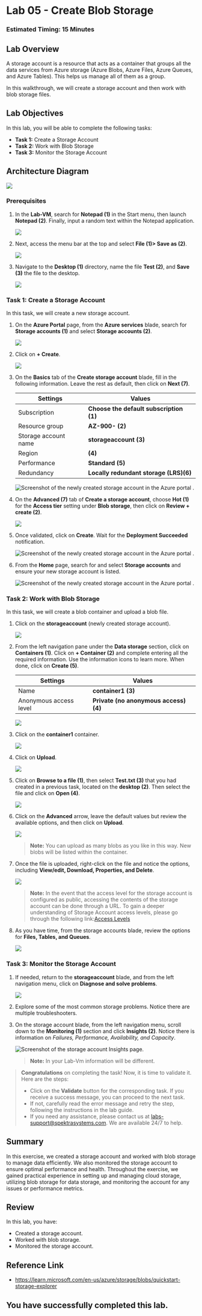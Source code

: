 # Lab 05 - Create Blob Storage

### Estimated Timing: 15 Minutes

## Lab Overview

A storage account is a resource that acts as a container that groups all the data services from Azure storage (Azure Blobs, Azure Files, Azure Queues, and Azure Tables). This helps us manage all of them as a group.

In this walkthrough, we will create a storage account and then work with blob storage files.

## Lab Objectives

In this lab, you will be able to complete the following tasks:

+ **Task 1:** Create a Storage Account
+ **Task 2:** Work with Blob Storage
+ **Task 3:** Monitor the Storage Account

## Architecture Diagram

![](../images/az900lab05.PNG) 

### Prerequisites

1. In the **Lab-VM**, search for **Notepad (1)** in the Start menu, then launch **Notepad (2)**. Finally, input a random text within the Notepad application.

   ![](../images/az-900-54.png) 

1. Next, access the menu bar at the top and select **File (1)> Save as (2)**.

   ![](../images/az-900-55.png) 

1. Navigate to the **Desktop (1)** directory, name the file **Test (2)**, and **Save (3)** the file to the desktop.

   ![](./images/az-900-59.png) 

### Task 1: Create a Storage Account

In this task, we will create a new storage account. 

1. On the **Azure Portal** page, from the **Azure services** blade, search for **Storage accounts (1)** and select **Storage accounts (2)**.

   ![](./images/az-900-44.png) 

1. Click on **+ Create**. 

   ![](./images/az-900-45.png) 

1. On the **Basics** tab of the **Create storage account** blade, fill in the following information. Leave the rest as default, then click on **Next (7)**.

    | Settings | Values | 
    | --- | --- |
    | Subscription | **Choose the default subscription (1)** |
    | Resource group | **AZ-900-<inject key="DeploymentID" enableCopy="false"/> (2)** |
    | Storage account name | **storageaccount<inject key="DeploymentID" enableCopy="false" /> (3)** |
    | Region | **<inject key="Region" enableCopy="false"/> (4)**  |
    | Performance | **Standard (5)** |
    | Redundancy | **Locally redundant storage (LRS)(6)** |
    
      ![Screenshot of the newly created storage account in the Azure portal .](../images/5-1.png)

1. On the **Advanced (7)** tab of **Create a storage account**, choose **Hot (1)** for the **Access tier** setting under **Blob storage**, then click on **Review + create (2)**.

   ![](./images/az-900-46.png) 

1. Once validated, click on **Create**. Wait for the **Deployment Succeeded** notification.

   ![Screenshot of the newly created storage account in the Azure portal .](../images/5-2.png)

1. From the **Home** page, search for and select **Storage accounts** and ensure your new storage account is listed.

    ![Screenshot of the newly created storage account in the Azure portal .](./images/az-900-60.png)

### Task 2: Work with Blob Storage

In this task, we will create a blob container and upload a blob file. 

1. Click on the **storageaccount<inject key="DeploymentID" enableCopy="false" />** (newly created storage account).

   ![](./images/az-900-60.png) 

1. From the left navigation pane under the **Data storage** section, click on **Containers (1)**. Click on **+ Container (2)** and complete entering all the required information. Use the information icons to learn more. When done, click on **Create (5)**.

   | Settings | Values |
   | ---- | ---- |
   | Name | **container1 (3)**|
   | Anonymous access level| **Private (no anonymous access) (4)** |

   ![](./images/az-900-47.png)    
  
1. Click on the **container1** container.

   ![](./images/az-900-48.png) 

1. Click on **Upload**.

   ![](./images/az-900-49.png) 

1. Click on **Browse to a file (1)**, then select **Test.txt (3)** that you had created in a previous task, located on the **desktop (2)**. Then select the file and click on **Open (4)**.

   ![](./images/az-900-50.png) 
  
1. Click on the **Advanced** arrow, leave the default values but review the available options, and then click on **Upload**.

   ![](./images/az-900-51.png) 

    >**Note:** You can upload as many blobs as you like in this way. New blobs will be listed within the container.

1. Once the file is uploaded, right-click on the file and notice the options, including **View/edit, Download, Properties, and Delete**. 

   ![](./images/az-900-62.png) 

   >**Note:** In the event that the access level for the storage account is configured as public, accessing the contents of the storage account can be done through a URL. To gain a deeper understanding of Storage Account access levels, please go through the following link:[Access Levels](https://learn.microsoft.com/en-us/azure/storage/blobs/anonymous-read-access-configure?tabs=portal)

1. As you have time, from the storage accounts blade, review the options for **Files, Tables, and Queues**.

   ![](./images/az-900-53.png) 

### Task 3: Monitor the Storage Account

1. If needed, return to the **storageaccount<inject key="DeploymentID" enableCopy="false" />** blade, and from the left navigation menu, click on **Diagnose and solve problems**. 

   ![](./images/az-900-57.png) 

1. Explore some of the most common storage problems. Notice there are multiple troubleshooters.

1. On the storage account blade, from the left navigation menu, scroll down to the **Monitoring (1)** section and click **Insights (2)**. Notice there is information on *Failures, Performance, Availability, and Capacity*.

    ![Screenshot of the storage account Insights page.](./images/az-900-58.png)

    >**Note:** In your Lab-Vm information will be different.

> **Congratulations** on completing the task! Now, it is time to validate it. Here are the steps:
> - Click on the **Validate** button for the corresponding task. If you receive a success message, you can proceed to the next task. 
> - If not, carefully read the error message and retry the step, following the instructions in the lab guide.
> - If you need any assistance, please contact us at labs-support@spektrasystems.com. We are available 24/7 to help.

<validation step="8f85ae2c-c70e-4d55-9443-7e1b7e19a6cf" />

## Summary
In this exercise, we created a storage account and worked with blob storage to manage data efficiently. We also monitored the storage account to ensure optimal performance and health. Throughout the exercise, we gained practical experience in setting up and managing cloud storage, utilizing blob storage for data storage, and monitoring the account for any issues or performance metrics.

## Review
In this lab, you have:
- Created a storage account.
- Worked with blob storage.
- Monitored the storage account.

## Reference Link

- https://learn.microsoft.com/en-us/azure/storage/blobs/quickstart-storage-explorer

## You have successfully completed this lab.
